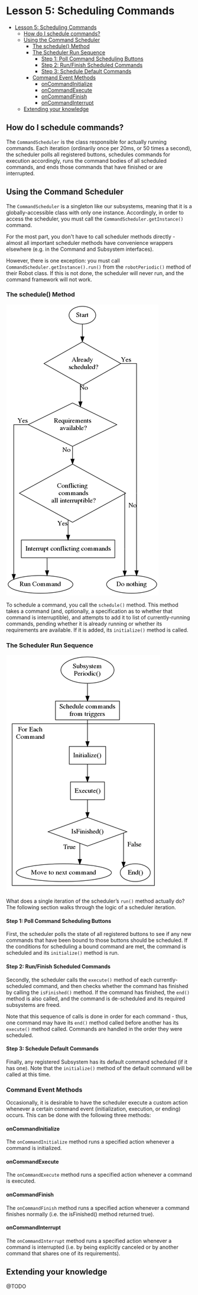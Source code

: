 # Lesson 5: Scheduling Commands

* [Lesson 5: Scheduling Commands](5_scheduling.md#lesson-5-scheduling-commands)
  * [How do I schedule commands?](5_scheduling.md#how-do-i-schedule-commands)
  * [Using the Command Scheduler](5_scheduling.md#using-the-command-scheduler)
    * [The schedule\(\) Method](5_scheduling.md#the-schedule-method)
    * [The Scheduler Run Sequence](5_scheduling.md#the-scheduler-run-sequence)
      * [Step 1: Poll Command Scheduling Buttons](5_scheduling.md#step-1-poll-command-scheduling-buttons)
      * [Step 2: Run/Finish Scheduled Commands](5_scheduling.md#step-2-runfinish-scheduled-commands)
      * [Step 3: Schedule Default Commands](5_scheduling.md#step-3-schedule-default-commands)
    * [Command Event Methods](5_scheduling.md#command-event-methods)
      * [onCommandInitialize](5_scheduling.md#oncommandinitialize)
      * [onCommandExecute](5_scheduling.md#oncommandexecute)
      * [onCommandFinish](5_scheduling.md#oncommandfinish)
      * [onCommandInterrupt](5_scheduling.md#oncommandinterrupt)
  * [Extending your knowledge](5_scheduling.md#extending-your-knowledge)

## How do I schedule commands?

The `CommandScheduler` is the class responsible for actually running commands. Each iteration \(ordinarily once per 20ms, or 50 times a second\), the scheduler polls all registered buttons, schedules commands for execution accordingly, runs the command bodies of all scheduled commands, and ends those commands that have finished or are interrupted.

## Using the Command Scheduler

The `CommandScheduler` is a singleton like our subsystems, meaning that it is a globally-accessible class with only one instance. Accordingly, in order to access the scheduler, you must call the `CommandScheduler.getInstance()` command.

For the most part, you don't have to call scheduler methods directly - almost all important scheduler methods have convenience wrappers elsewhere \(e.g. in the Command and Subsystem interfaces\).

However, there is one exception: you must call `CommandScheduler.getInstance().run()` from the `robotPeriodic()` method of their Robot class. If this is not done, the scheduler will never run, and the command framework will not work.

### The schedule\(\) Method

![Scheduling Commands](../.gitbook/assets/schedulingcommands.png)

To schedule a command, you call the `schedule()` method. This method takes a command \(and, optionally, a specification as to whether that command is interruptible\), and attempts to add it to list of currently-running commands, pending whether it is already running or whether its requirements are available. If it is added, its `initialize()` method is called.

### The Scheduler Run Sequence

![Scheduler Control Flow Diagram](../.gitbook/assets/schedulercontrolflow.png)

What does a single iteration of the scheduler’s `run()` method actually do? The following section walks through the logic of a scheduler iteration.

#### Step 1: Poll Command Scheduling Buttons

First, the scheduler polls the state of all registered buttons to see if any new commands that have been bound to those buttons should be scheduled. If the conditions for scheduling a bound command are met, the command is scheduled and its `initialize()` method is run.

#### Step 2: Run/Finish Scheduled Commands

Secondly, the scheduler calls the `execute()` method of each currently-scheduled command, and then checks whether the command has finished by calling the `isFinished()` method. If the command has finished, the `end()` method is also called, and the command is de-scheduled and its required subsystems are freed.

Note that this sequence of calls is done in order for each command - thus, one command may have its `end()` method called before another has its `execute()` method called. Commands are handled in the order they were scheduled.

#### Step 3: Schedule Default Commands

Finally, any registered Subsystem has its default command scheduled \(if it has one\). Note that the `initialize()` method of the default command will be called at this time.

### Command Event Methods

Occasionally, it is desirable to have the scheduler execute a custom action whenever a certain command event \(initialization, execution, or ending\) occurs. This can be done with the following three methods:

#### onCommandInitialize

The `onCommandInitialize` method runs a specified action whenever a command is initialized.

#### onCommandExecute

The `onCommandExecute` method runs a specified action whenever a command is executed.

#### onCommandFinish

The `onCommandFinish` method runs a specified action whenever a command finishes normally \(i.e. the isFinished\(\) method returned true\).

#### onCommandInterrupt

The `onCommandInterrupt` method runs a specified action whenever a command is interrupted \(i.e. by being explicitly canceled or by another command that shares one of its requirements\).

## Extending your knowledge

@TODO

